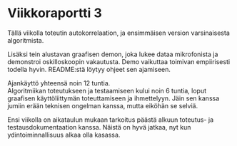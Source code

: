 # Viikkoraportti 3

Tällä viikolla toteutin autokorrelaation, ja ensimmäisen version varsinaisesta algoritmista.

Lisäksi tein alustavan graafisen demon, joka lukee dataa mikrofonista ja demonstroi
oskilloskoopin vakautusta. Demo vaikuttaa toimivan empiirisesti todella hyvin.
README:stä löytyy ohjeet sen ajamiseen.

Ajankäyttö yhteensä noin 12 tuntia.  
Algoritmiikan toteutukseen ja testaamiseen kului noin 6 tuntia, loput graafisen käyttöliittymän
toteuttamiseen ja ihmettelyyn. Jäin sen kanssa jumiin erään teknisen ongelman kanssa, mutta eiköhän se
selviä.

Ensi viikolla on aikataulun mukaan tarkoitus päästä alkuun toteutus- ja testausdokumentaation
kanssa. Näistä on hyvä jatkaa, nyt kun ydintoiminnallisuus alkaa olla kasassa.
